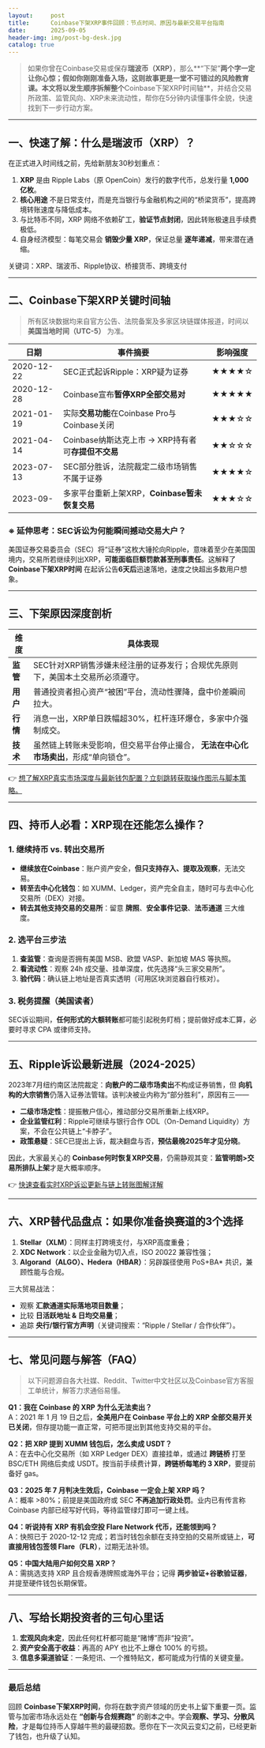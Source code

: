 ```yaml
---
layout:     post
title:      Coinbase下架XRP事件回顾：节点时间、原因与最新交易平台指南
date:       2025-09-05
header-img: img/post-bg-desk.jpg
catalog: true
---
```


> 如果你曾在Coinbase交易或保存**瑞波币（XRP）**，那么**“下架”**两个字一定让你心惊；假如你刚刚准备入场，这则故事更是一堂不可错过的风险教育课。本文将以发生顺序拆解整个**Coinbase下架XRP时间轴**，并结合交易所政策、监管风向、XRP未来流动性，帮你在5分钟内读懂事件全貌，快速找到下一步行动方案。

---

## 一、快速了解：什么是瑞波币（XRP）？

在正式进入时间线之前，先给新朋友30秒划重点：

1. **XRP** 是由 Ripple Labs（原 OpenCoin）发行的数字代币，总发行量 **1,000 亿枚**。  
2. **核心用途** 不是日常支付，而是充当银行与金融机构之间的“桥梁货币”，提高跨境转账速度与降低成本。  
3. 与比特币不同，XRP 网络不依赖矿工，**验证节点封闭**，因此转账极速且手续费极低。  
4. 自身经济模型：每笔交易会 **销毁少量 XRP**，保证总量 **逐年递减**，带来潜在通缩。  

关键词：XRP、瑞波币、Ripple协议、桥接货币、跨境支付

---

## 二、Coinbase下架XRP关键时间轴

> 所有区块数据均来自官方公告、法院备案及多家区块链媒体报道，时间以 **美国当地时间（UTC-5）** 为准。

| 日期       | 事件摘要                                         | 影响强度 |
| ---------- | ------------------------------------------------ | -------- |
| 2020-12-22 | SEC正式起诉Ripple：XRP疑为证券                   | ★★★★☆   |
| 2020-12-28 | Coinbase宣布**暂停XRP全部交易对**                | ★★★★★   |
| 2021-01-19 | 实际**交易功能**在Coinbase Pro与Coinbase关闭     | ★★★☆☆   |
| 2021-04-14 | Coinbase纳斯达克上市 → XRP持有者可**存提但不交易** | ★★☆☆☆   |
| 2023-07-13 | SEC部分胜诉，法院裁定二级市场销售不属于证券     | ★★★★☆   |
| 2023-09-    | 多家平台重新上架XRP，**Coinbase暂未恢复交易**     | ★★★☆☆   |

### ※ 延伸思考：SEC诉讼为何能瞬间撼动交易大户？
美国证券交易委员会（SEC）将“证券”这枚大锤抡向Ripple，意味着至少在美国国境内，交易所若继续列出XRP，**可能面临巨额罚款甚至刑事责任**。这解释了 **Coinbase下架XRP时间** 在起诉公告**6天后**迅速落地，速度之快超出多数用户想象。

---

## 三、下架原因深度剖析

| 维度 | 具体表现 |
| ---- | -------- |
| **监管** | SEC针对XRP销售涉嫌未经注册的证券发行；合规优先原则下，美国本土交易所必须遵守。 |
| **用户** | 普通投资者担心资产“被困”平台，流动性骤降，盘中价差瞬间拉大。 |
| **行情** | 消息一出，XRP单日跌幅超30%，杠杆连环爆仓，多家中介强制成交。 |
| **技术** | 虽然链上转账未受影响，但交易平台停止撮合， **无法在中心化市场卖出**，形成“单向锁仓”。 |

👉 [想了解XRP真实市场深度与最新钱包配置？立刻跳转获取操作图示与脚本策略。](https://okxdog.com/)

---

## 四、持币人必看：XRP现在还能怎么操作？

### 1. 继续持币 vs. 转出交易所

- **继续放在Coinbase**：账户资产安全，**但只支持存入、提取及观察**，无法交易。  
- **转至去中心化钱包**：如 XUMM、Ledger，资产完全自主，随时可与去中心化交易所（DEX）对接。  
- **转去其他支持交易的交易所**：留意 **牌照**、**安全事件记录**、**法币通道** 三大维度。

### 2. 选平台三步法

1. **查监管**：查询是否拥有美国 MSB、欧盟 VASP、新加坡 MAS 等执照。  
2. **看流动性**：观察 24h 成交量、挂单深度，优先选择“头三家交易所”。  
3. **验代码**：确认链上地址是否真实透明（可用区块浏览器自行核对）。  

### 3. 税务提醒（美国读者）  
SEC诉讼期间，**任何形式的大额转账**都可能引起税务盯梢；提前做好成本汇算，必要时寻求 CPA 或律师支持。

---

## 五、Ripple诉讼最新进展（2024-2025）

2023年7月纽约南区法院裁定：**向散户的二级市场卖出**不构成证券销售，但 **向机构的大宗销售**仍落入证券法管辖。该判决被业内称为“部分胜利”，原因有三——

- **二级市场定性**：提振散户信心，推动部分交易所重新上线XRP。  
- **企业监管红利**：Ripple可继续与银行合作 ODL（On-Demand Liquidity）方案，不会在公共链上“卡脖子”。  
- **政策悬疑**：SEC已提出上诉，裁决翻盘与否，**预估最晚2025年才见分晓**。  

因此，大家最关心的 **Coinbase何时恢复XRP交易**，仍需静观其变：**监管明朗>交易所排队上架**才是大概率顺序。

👉 [快速查看实时XRP诉讼更新与链上转账图解详解](https://okxdog.com/)

---

## 六、XRP替代品盘点：如果你准备换赛道的3个选择

1. **Stellar（XLM）**：同样主打跨境支付，与XRP高度重叠；  
2. **XDC Network**：以企业金融为切入点，ISO 20022 兼容性强；  
3. **Algorand（ALGO）、Hedera（HBAR）**：另辟蹊径使用 PoS+BA* 共识，兼顾性能与合规。  

三大贸易战法：  
- 观察 **汇款通道实际落地项目数量**；  
- 比较 **日活跃地址 & 日均交易量**；  
- 追踪 **央行/银行官方声明**（关键词搜索：“Ripple / Stellar / 合作伙伴”）。

---

## 七、常见问题与解答（FAQ）

> 以下问题源自各大社媒、Reddit、Twitter中文社区以及Coinbase官方客服工单统计，解答力求通俗易懂。

**Q1：我在 Coinbase 的 XRP 为什么无法卖出？**  
A：2021 年 1 月 19 日之后，**全美用户在 Coinbase 平台上的 XRP 全部交易开关已关闭**，但存提功能一直正常，可把币提出到其他支持交易的平台。

**Q2：把 XRP 提到 XUMM 钱包后，怎么卖成 USDT？**  
A：在去中心化交易所（如 XRP Ledger DEX）直接挂单，或通过 **跨链桥** 打至 BSC/ETH 网络后卖成 USDT。按当前手续费计算，**跨链桥每笔约 3 XRP**，要提前备好 gas。

**Q3：2025 年 7 月判决生效后，Coinbase 一定会上架 XRP 吗？**  
A：概率 >80%；前提是美国政府或 SEC **不再追加行政处罚**。业内已有传言称 Coinbase 内部已经写好代码，等待监管绿灯即可一键上线。

**Q4：听说持有 XRP 有机会空投 Flare Network 代币，还能领到吗？**  
A：快照已于 2020-12-12 完成；若当时钱包余额在支持空拍的交易所或链上，**可直接用钱包签领 Flare（FLR）**，过期无法补领。

**Q5：中国大陆用户如何交易 XRP？**  
A：需挑选支持 XRP 且合规香港牌照或海外平台；记得 **两步验证+谷歌验证器**，并提至硬件钱包长期保管。

---

## 八、写给长期投资者的三句心里话

1. **宏观风向未定**，因此任何杠杆都可能是“赌博”而非“投资”。  
2. **资产安全高于收益**：再高的 APY 也比不上爆仓 100% 的亏损。  
3. **信息多渠道验证**：一条短讯、一个推特贴文，都可能成为行情的关键变量。  

---

### 最后总结

回顾 **Coinbase下架XRP时间**，你将在数字资产领域的历史书上留下重要一页。监管与加密市场永远处在 **“创新与合规赛跑”** 的剧本之中。学会**观察、学习、分散风险**，才是每位持币人穿越牛熊的最硬招数。愿你在下一次风云变幻之前，已经更新了钱包，也升级了认知。